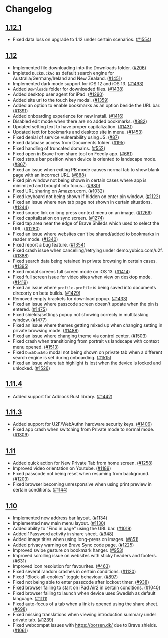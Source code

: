 # Changelog

## [1.12.1](https://github.com/brave/brave-ios/releases/tag/v1.12.1)

 - Fixed data loss on upgrade to 1.12 under certain scenarios. ([#1554](https://github.com/brave/brave-ios/issues/1554))

## [1.12](https://github.com/brave/brave-ios/releases/tag/v1.12)

 - Implemented file downloading into the Downloads folder. ([#206](https://github.com/brave/brave-ios/issues/206))
 - Impleted `DuckDuckGo` as default search engine for Australia/Germany/Ireland and New Zealand. ([#1451](https://github.com/brave/brave-ios/issues/1451))
 - Implemented dark mode support for iOS 12 and iOS 13. ([#1493](https://github.com/brave/brave-ios/issues/1493)) 
 - Added `Downloads` folder for downloaded files. ([#1438](https://github.com/brave/brave-ios/issues/1438))
 - Added desktop user agent for iPad. ([#1290](https://github.com/brave/brave-ios/issues/1290))
 - Added site url to the touch key modal. ([#1359](https://github.com/brave/brave-ios/issues/1359))
 - Added an option to enable bookmarks as an option beside the URL bar. ([#1391](https://github.com/brave/brave-ios/issues/1391))
 - Added onboarding experience for new install. ([#1416](https://github.com/brave/brave-ios/issues/1416))
 - Disabled edit mode when there are no added bookmarks. ([#882](https://github.com/brave/brave-ios/issues/882))
 - Updated setting text to have proper capitalization. ([#1431](https://github.com/brave/brave-ios/issues/1431))
 - Updated text for bookmarks and desktop site in menu. ([#1453](https://github.com/brave/brave-ios/issues/1453))
 - Fixed denial of service vulnerability using JS. ([#87](https://github.com/brave/brave-ios/issues/87))
 - Fixed database access from Documents folder. ([#195](https://github.com/brave/brave-ios/issues/195))
 - Fixed handling of truncated domains. ([#552](https://github.com/brave/brave-ios/issues/552))
 - Fixed open in Brave from share tool on Feedly app. ([#661](https://github.com/brave/brave-ios/issues/661))
 - Fixed status bar position when device is oriented to landscape mode. ([#867](https://github.com/brave/brave-ios/issues/867))
 - Fixed an issue when exiting PB mode causes normal tab to show blank page with an incorrect URL. ([#888](https://github.com/brave/brave-ios/issues/888))
 - Fixed pin window not being shown in certain cases where app is minimized and brought into focus.. ([#980](https://github.com/brave/brave-ios/issues/980))
 - Fixed URL sharing on Amazon.com. ([#1032](https://github.com/brave/brave-ios/issues/1032))
 - Fixed keyboard not being shown if hidden on enter pin window. ([#1122](https://github.com/brave/brave-ios/issues/1122))
 - Fixed an issue where new tab page not shown in certain situations. ([#1244](https://github.com/brave/brave-ios/issues/1244))
 - Fixed source link on long press context menu on an image. ([#1266](https://github.com/brave/brave-ios/issues/1266))
 - Fixed capitalization on sync screen. ([#1274](https://github.com/brave/brave-ios/issues/1274))
 - Fixed tap area near the edge of Brave Shileds which used to select the URL. ([#1280](https://github.com/brave/brave-ios/issues/1280))
 - Fixed an issue where websites can't be shared/added to bookmarks in reader mode. ([#1340](https://github.com/brave/brave-ios/issues/1340))
 - Fixed report a bug feature. ([#1354](https://github.com/brave/brave-ios/issues/1354))
 - Fixed crash issue when cancelling/retrying under demo.yubico.com/u2f. ([#1388](https://github.com/brave/brave-ios/issues/1388))
 - Fixed search data being retained in private browsing in certain cases. ([#1395](https://github.com/brave/brave-ios/issues/1395))
 - Fixed modal screens full screen mode on iOS 13. ([#1414](https://github.com/brave/brave-ios/issues/1414))
 - Fixed full screen issue for video sites when view on desktop mode. ([#1419](https://github.com/brave/brave-ios/issues/1419))
 - Fixed an issue where `profile.profile` is being saved into documents direcorty on beta builds. ([#1429](https://github.com/brave/brave-ios/issues/1429))
 - Removed empty brackets for download popup. ([#1433](https://github.com/brave/brave-ios/issues/1433))
 - Fixed an issue where passcode screen doesn't update when the pin is entered. ([#1475](https://github.com/brave/brave-ios/issues/1475))
 - Fixed shields/settings popup not showing correcly in multitasking window. ([#1477](https://github.com/brave/brave-ios/issues/1477))
 - Fixed an issue where themes getting mixed up when changing setting in private browsing mode. ([#1488](https://github.com/brave/brave-ios/issues/1488))
 - Fixed an issue where changing theme via control center. ([#1503](https://github.com/brave/brave-ios/issues/1503))
 - Fixed crash when transitioning from portrait vs landscape with context menu opened. ([#1513](https://github.com/brave/brave-ios/issues/1513))
 - Fixed `DuckDuckGo` modal not being shown on private tab when a different search engine is set during onboarding. ([#1515](https://github.com/brave/brave-ios/issues/1515))
 - Fixed an issue where tab highlight is lost when the device is locked and unlocked. ([#1526](https://github.com/brave/brave-ios/issues/1526))

## [1.11.4](https://github.com/brave/brave-ios/releases/tag/v1.11.4)

 - Added support for Adblock Rust library. ([#1442](https://github.com/brave/brave-ios/issues/1442))

## [1.11.3](https://github.com/brave/brave-ios/releases/tag/v1.11.3)

 - Added support for U2F/WebAuthn hardware security keys. ([#1406](https://github.com/brave/brave-ios/issues/1406))
 - Fixed app crash when switching from Private mode to normal mode. ([#1309](https://github.com/brave/brave-ios/issues/1309))

## [1.11](https://github.com/brave/brave-ios/releases/tag/v1.11)
 
 - Added quick action for New Private Tab from home screen. ([#1258](https://github.com/brave/brave-ios/issues/1258))  
 - Improved video orientation on Youtube. ([#1189](https://github.com/brave/brave-ios/issues/1189))
 - Fixed passcode not being reset when resuming from background. ([#1203](https://github.com/brave/brave-ios/issues/1203))
 - Fixed browser becoming unresponsive when using print preview in certain conditions. ([#1144](https://github.com/brave/brave-ios/issues/1144))

## [1.10](https://github.com/brave/brave-ios/releases/tag/v1.10)

 - Implemented new address bar layout. ([#1134](https://github.com/brave/brave-ios/issues/1134))
 - Implemented new main menu layout. ([#1130](https://github.com/brave/brave-ios/issues/1130))
 - Added ability to "Find in page" using the URL bar. ([#1019](https://github.com/brave/brave-ios/issues/1019))
 - Added 1Password activity in share sheet. ([#948](https://github.com/brave/brave-ios/issues/948))
 - Added image titles when using long-press on images. ([#851](https://github.com/brave/brave-ios/issues/851))
 - Added privacy warning on Brave Sync code page. ([#1225](https://github.com/brave/brave-ios/issues/1225))
 - Improved swipe gesture on bookmark hanger. ([#953](https://github.com/brave/brave-ios/issues/953)) 
 - Improved scrolling issue on websites with sticky headers and footers. ([#631](https://github.com/brave/brave-ios/issues/631))
 - Improved icon resolution for favourites. ([#463](https://github.com/brave/brave-ios/issues/463))
 - Fixed several random crashes in certain conditions. ([#1120](https://github.com/brave/brave-ios/issues/1120))
 - Fixed "Block-all-cookies" toggle behaviour. ([#897](https://github.com/brave/brave-ios/issues/897))
 - Fixed not being able to enter passcode after lockout timer. ([#938](https://github.com/brave/brave-ios/issues/938))
 - Fixed browser failing to start on iPad Air2 in certain conditions. ([#1040](https://github.com/brave/brave-ios/issues/1040)) 
 - Fixed browser failing to launch when device uses Swedish as default language. ([#1111](https://github.com/brave/brave-ios/issues/1111))
 - Fixed auto-focus of a tab when a link is opened using the share sheet. ([#698](https://github.com/brave/brave-ios/issues/698))
 - Fixed missing translations when viewing introduction summary under private tab. ([#1239](https://github.com/brave/brave-ios/issues/1239))
 - Fixed webcompat issues with https://borsen.dk/ due to Brave shields. ([#1061](https://github.com/brave/brave-ios/issues/1061))
 
